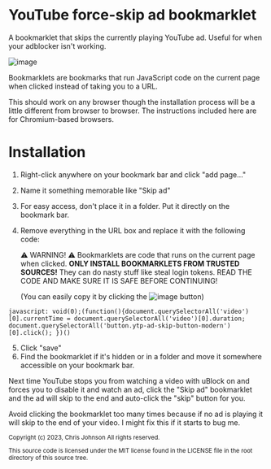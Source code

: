 # YouTube force-skip ad bookmarklet
A bookmarklet that skips the currently playing YouTube ad. Useful for when your adblocker isn't working.

![image](https://github.com/Noobot9k/YouTube-force-ad-skip-bookmarklet/assets/32988106/9d8790e1-f636-4c37-8343-94eaff921943)

Bookmarklets are bookmarks that run JavaScript code on the current page when clicked instead of taking you to a URL.

This should work on any browser though the installation process will be a little different from browser to browser. The instructions included here are for Chromium-based browsers.

# Installation

1. Right-click anywhere on your bookmark bar and click "add page..."
2. Name it something memorable like "Skip ad"
3. For easy access, don't place it in a folder. Put it directly on the bookmark bar.
4. Remove everything in the URL box and replace it with the following code:
   
   ⚠ WARNING! ⚠
   Bookmarklets are code that runs on the current page when clicked. **ONLY INSTALL BOOKMARKLETS FROM TRUSTED SOURCES!** They can do nasty stuff like steal login tokens. READ THE CODE AND MAKE SURE IT IS SAFE BEFORE CONTINUING!

   (You can easily copy it by clicking the ![image](https://github.com/Noobot9k/YouTube-force-ad-skip-bookmarklet/assets/32988106/2608a35e-eebe-4b55-b5c5-965e014889db) button)
```
javascript: void(0);(function(){document.querySelectorAll('video')[0].currentTime = document.querySelectorAll('video')[0].duration; document.querySelectorAll('button.ytp-ad-skip-button-modern')[0].click(); })()
```

5. Click "save"
6. Find the bookmarklet if it's hidden or in a folder and move it somewhere accessible on your bookmark bar.

Next time YouTube stops you from watching a video with uBlock on and forces you to disable it and watch an ad, click the "Skip ad" bookmarklet and the ad will skip to the end and auto-click the "skip" button for you.

Avoid clicking the bookmarklet too many times because if no ad is playing it will skip to the end of your video. I might fix this if it starts to bug me.


<sub>
Copyright (c) 2023, Chris Johnson
All rights reserved.

This source code is licensed under the MIT license found in the
LICENSE file in the root directory of this source tree. 
</sub>
